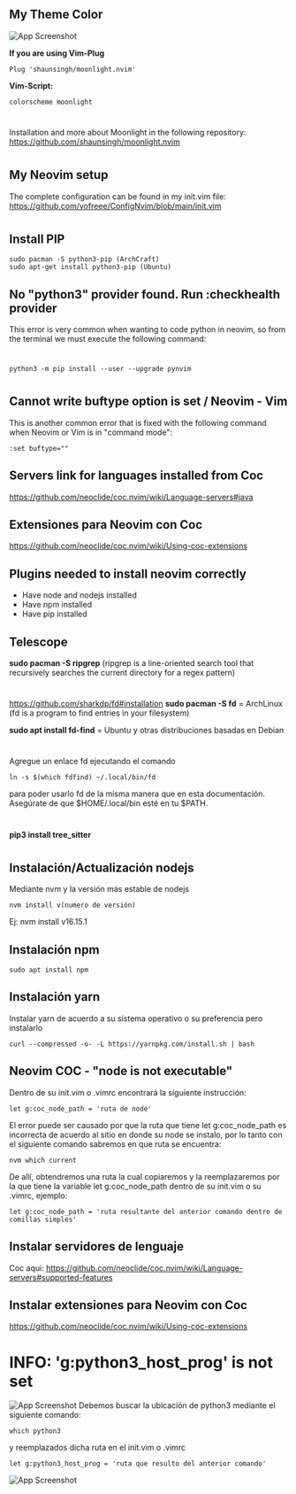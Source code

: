 ## My Theme Color

![App Screenshot](https://i.postimg.cc/SK2p66kh/118175481-27755c80-b3fe-11eb-9d70-85a9f936c33d.png)

**If you are using Vim-Plug**
```Terminal
Plug 'shaunsingh/moonlight.nvim'
```
**Vim-Script:**
```Terminal
colorscheme moonlight
```

#
Installation and more about Moonlight in the following repository: https://github.com/shaunsingh/moonlight.nvim





#
## My Neovim setup
The complete configuration can be found in my init.vim file:
https://github.com/yofreee/ConfigNvim/blob/main/init.vim
#

## Install PIP
```Terminal
sudo pacman -S python3-pip (ArchCraft)
sudo apt-get install python3-pip (Ubuntu)
```

## No "python3" provider found. Run :checkhealth provider
This error is very common when wanting to code python in neovim, so from the terminal we must execute the following command:
#

```Terminal
python3 -m pip install --user --upgrade pynvim
```
#    
## Cannot write buftype option is set / Neovim - Vim
This is another common error that is fixed with the following command when Neovim or Vim is in "command mode":
```Neovim / Vim command mode
:set buftype=""
```

## Servers link for languages installed from Coc
https://github.com/neoclide/coc.nvim/wiki/Language-servers#java

## Extensiones para Neovim con Coc
https://github.com/neoclide/coc.nvim/wiki/Using-coc-extensions

## Plugins needed to install neovim correctly
- Have node and nodejs installed
- Have npm installed
- Have pip installed

## Telescope

**sudo pacman -S ripgrep**    (ripgrep is a line-oriented search tool that recursively searches the current directory for a regex pattern)
#
https://github.com/sharkdp/fd#installation
**sudo pacman -S fd** = ArchLinux (fd is a program to find entries in your filesystem)

**sudo apt install fd-find** = Ubuntu y otras distribuciones basadas en Debian
#
Agregue un enlace fd ejecutando el comando
```Terminal
ln -s $(which fdfind) ~/.local/bin/fd
```
para poder usarlo fd de la misma manera que en esta documentación. Asegúrate de que $HOME/.local/bin esté en tu $PATH.
#
**pip3 install tree_sitter**

#
## Instalación/Actualización nodejs
Mediante nvm y la versión más estable de nodejs
```Terminal
nvm install v(numero de versión)
```
Ej: nvm install v16.15.1

## Instalación npm
```Terminal
sudo apt install npm
```
## Instalación yarn
Instalar yarn de acuerdo a su sistema operativo o su preferencia pero instalarlo
```Terminal
curl --compressed -o- -L https://yarnpkg.com/install.sh | bash
```

## Neovim COC - "node is not executable"
Dentro de su init.vim o .vimrc encontrará la siguiente instrucción:
```Terminal
let g:coc_node_path = 'ruta de node'
```
El error puede ser causado por que la ruta que tiene let g:coc_node_path es incorrecta de acuerdo al sitio en donde su node se instalo, por lo tanto con el siguiente comando sabremos en que ruta se encuentra:
```Terminal
nvm which current
```
De allí, obtendremos una ruta la cual copiaremos y la reemplazaremos por la que tiene la variable let g:coc_node_path dentro de su init.vim o su .vimrc, ejemplo:
```Terminal
let g:coc_node_path = 'ruta resultante del anterior comando dentro de comillas simples'
```
## Instalar servidores de lenguaje
Coc aqui: https://github.com/neoclide/coc.nvim/wiki/Language-servers#supported-features
## Instalar extensiones para Neovim con Coc
https://github.com/neoclide/coc.nvim/wiki/Using-coc-extensions
#
# INFO: 'g:python3_host_prog' is not set
![App Screenshot](https://i.postimg.cc/c4JVj06J/pythonerror1.png)
Debemos buscar la ubicación de python3 mediante el siguiente comando:
```Terminal
which python3
```
y reemplazados dicha ruta en el init.vim o .vimrc
```Terminal
let g:python3_host_prog = 'ruta que resulto del anterior comando'
```
![App Screenshot](https://i.postimg.cc/jqJD009R/python3errorsolution.png)
